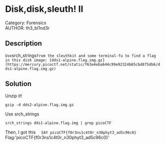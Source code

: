 # Disk,disk,sleuth! II
Category: Forensics </br>
AUTHOR: th3_bl1nd3r

## Description
`
Use `srch_strings` from the sleuthkit and some terminal-fu to find a flag in this disk image: [dds1-alpine.flag.img.gz](https://mercury.picoctf.net/static/f63e4eba644c99e92324b65cbd875db6/dds1-alpine.flag.img.gz)
`
## Solution
Unzip it!
```
gzip -d dds2-alpine.flag.img.gz
```
Use srch_strings
```
srch_strings dds1-alpine.flag.img | grep picoCTF
```
Then, I got this
`  SAY picoCTF{f0r3ns1c4t0r_n30phyt3_ad5c96c0}`
Flag:'picoCTF{f0r3ns1c4t0r_n30phyt3_ad5c96c0}'
